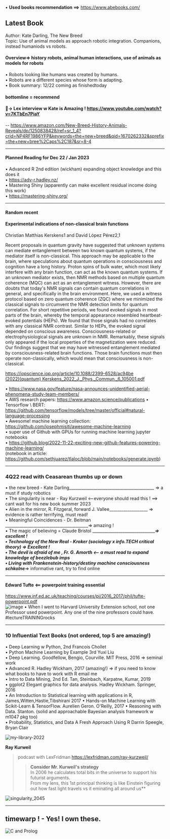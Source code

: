 • **Used books recommendation ==>** https://www.abebooks.com/  

## Latest Book  
Author: Kate Darling, The New Breed  
Topic:  Use of animal models as approach robotic integration. Companions, instead humaniods vs robots.  

#### Overview=> history robots, animal human interactions, use of animals as models for robots  
• Robots looking like humans was created by humans.  
• Robots are a different species whose form is adapting.  
• Book summary: 12/22 coming as finishedtoday  
#### bottomline = recommend  

#### 👀-> Lex interview w Kate is Amazing ! https://www.youtube.com/watch?v=7KTbEn7PiaY  

-- https://www.amazon.com/New-Breed-History-Animals-Reveals/dp/1250838428/ref=sr_1_4?crid=NP4RF1986YFP&keywords=the+new+breed&qid=1670262332&sprefix=the+new+bree%2Caps%2C187&sr=8-4  

-----------------------

#### **Planned Reading for Dec 22 / Jan 2023**  
• Advanced R 2nd edition (wickham) expanding object knowledge and this does it  
• https://adv-r.hadley.nz/  
• Mastering Shiny (apparently can make excellent residual income doing this work)  
• https://mastering-shiny.org/  

---------------

#### **Random recent**    

#### **Experimental indications of non-classical brain functions**  
Christian Matthias Kerskens1 and David López Pérez2,1  

Recent proposals in quantum gravity have suggested that unknown systems can mediate entanglement between two known quantum systems, if the mediator itself is non-classical. This approach may be applicable to the brain, where speculations about quantum operations in consciousness and cognition have a long history. Proton spins of bulk water, which most likely interfere with any brain function, can act as the known quantum systems. If an unknown mediator exists, then NMR methods based on multiple quantum coherence (MQC) can act as an entanglement witness. However, there are doubts that today's NMR signals can contain quantum correlations in general, and specifically in the brain environment. Here, we used a witness protocol based on zero quantum coherence (ZQC) where we minimized the classical signals to circumvent the NMR detection limits for quantum correlation. For short repetitive periods, we found evoked signals in most parts of the brain, whereby the temporal appearance resembled heartbeat-evoked potentials (HEPs). We found that those signals had no correlates with any classical NMR contrast. Similar to HEPs, the evoked signal depended on conscious awareness. Consciousness-related or electrophysiological signals are unknown in NMR. Remarkably, these signals only appeared if the local properties of the magnetization were reduced. Our findings suggest that we may have witnessed entanglement mediated by consciousness-related brain functions. Those brain functions must then operate non-classically, which would mean that consciousness is non-classical.  

https://iopscience.iop.org/article/10.1088/2399-6528/ac94be  
[(2022)(quantum) Kerskens_2022_J._Phys._Commun._6_105001.pdf](https://github.com/bbe2/my_library/files/10260339/2022.quantum.Kerskens_2022_J._Phys._Commun._6_105001.pdf)  

• https://www.nasa.gov/feature/nasa-announces-unidentified-aerial-phenomena-study-team-members/  
• AWS research papers: https://www.amazon.science/publications
• Tensorflow \ BERT: https://github.com/tensorflow/models/tree/master/official#natural-language-processing  
• Awesome! machine learning collection: https://github.com/josephmisiti/awesome-machine-learning  
• super use of Github with GPUs for running machine learning jupyter notebooks  
• https://github.blog/2022-11-22-exciting-new-github-features-powering-machine-learning/  
(notebook in article: https://github.com/sethjuarez/tlaloc/blob/main/notebooks/generate.ipynb)  



-------------

### 4Q22 read with Ceasarean thumbs up or down  
• the new breed - Kate Darling__________________________________________ => a must if study robotics  
• The singularity is near - Ray Kurzweil <--everyone should read this ! ==> cant wait for his new book summer 2023  
• Alien in the mirror, R. Fitzgeral, forward J. Vallee___________________ => evidence is rather terrifying, must read!  
• Meaningful Coincidences - Dr. Beitman  _________________________________________=> amazing !   
• The magic of believing = Claude Bristol ________________________________________=> excellent !  
• Technology of the New Real - Kroker (sociology x info.TECH critical theory) => Excellent !  
• The devil is afraid of me , Fr. G. Amorth <-- a must read to expand knowledge of beezlebub imps  
• Living with Frankenstein-history/destiny machine consciousness schkolne_________=> informative rant, try to find online  


----------------

#### **Edward Tufte** <== powerpoint training essential  
https://www.inf.ed.ac.uk/teaching/courses/pi/2016_2017/phil/tufte-powerpoint.pdf  
![image](https://user-images.githubusercontent.com/59778456/201488986-2bc4873d-a9ff-47d0-9380-c039a3b3fb8c.png)
• When I went to Harvard University Extension school, not one Professor used powerpoint. Any one of the nine professors could have. 
#lectureTRAININGrocks


-----------------
### **10 Influential Text Books (not ordered, top 5 are amazing!)**  
• Deep Learning w Python, 2nd Francois Chollet  
• Python Machine Learning by Example 3rd Yuxi Liu  
• Deep Learning. Goodfellow, Bengio, Courville. MIT Press, 2016  => seminal work  
• Advanced R. Hadley Wickham, 2017 (amazing!)  => if you need to know what books to have to work with R email me  
• Intro to Data Mining, 2nd Ed. Tan, Steinbach, Karpatne, Kumar, 2019  
• ggplot2 Elegant graphics for data analysis. Hadley Wickham. Springer, 2016    
• An Introduction to Statistical learning with applications in R, James,Witten,Hastie,Tibshirani 2017
• Hands-on Machine Learning with Scikit-Learn & TensorFlow. Aurelien Geron. O'Reilly, 2017 
• Reasoning with Data. Stanton. (solid and approachable Bayesian analysis framework w m1047 pkg too)  
• Probability, Statistics, and Data A Fresh Approach Using R  Darrin Speegle, Bryan Clair  

![my-library-2022](https://user-images.githubusercontent.com/59778456/193679900-04ccd057-71b9-4d4b-9a72-f1d85842c3d5.jpg)

**Ray Kurweil**  
> podcast with LexFridman https://lexfridman.com/ray-kurzweil/  
>> **Consider Mr. Kurweil's strategy**  
>> In 2006 he calculates total bits in the universe to support his futurist arguments.  
>> From my lens, this 1st principal thinking is like Einstein figuring out how fast light travels vs it eminating all around us**  

![singularity_2045](https://user-images.githubusercontent.com/59778456/199331003-d078b3c8-7ebf-4693-93b4-18857c071630.JPG)

-----------------

## timewarp ! - Yes! I own these.  

![C and Prolog](https://user-images.githubusercontent.com/59778456/204638249-815cbebb-a84c-4096-ac83-9909826f3609.jpg)


